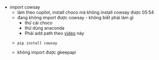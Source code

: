 - import cowsay
	- làm theo copilot, install choco mà không install cowsay được 05:54
	- đang không import được cowsay - không biết phải làm gì
		- thử cài choco
		- thử dùng anaconda
		- Phải add path theo [video](https://www.youtube.com/watch?v=Jw_MuM2BOuI) này
	- ```
	  pip install cowsay
	  ```
	- không import được gkeepapi